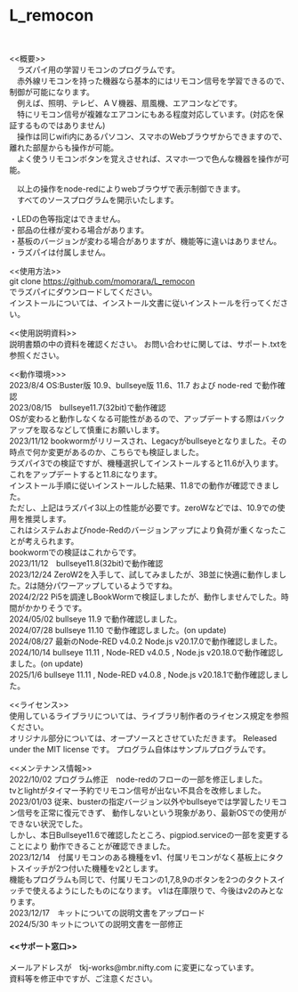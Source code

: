 # L_remocon
<br>

<<概要>><br>
　ラズパイ用の学習リモコンのプログラムです。<br>
　赤外線リモコンを持った機器なら基本的にはリモコン信号を学習できるので、制御が可能になります。<br>
　例えば、照明、テレビ、ＡＶ機器、扇風機、エアコンなどです。<br>
 　特にリモコン信号が複雑なエアコンにもある程度対応しています。(対応を保証するものではありません)<br>
　操作は同じwifi内にあるパソコン、スマホのWebブラウザからできますので、離れた部屋からも操作が可能。<br>
　よく使うリモコンボタンを覚えさせれば、スマホ一つで色んな機器を操作が可能。<br>

　以上の操作をnode-redによりwebブラウザで表示制御できます。<br>
　すべてのソースプログラムを開示いたします。<br>

・LEDの色等指定はできません。<br>
・部品の仕様が変わる場合があります。<br>
・基板のバージョンが変わる場合がありますが、機能等に違いはありません。<br>
・ラズパイは付属しません。<br>

<<使用方法>><br>
git clone https://github.com/momorara/L_remocon <br>
でラズパイにダウンロードしてください。<br>
インストールについては、インストール文書に従いインストールを行ってください。<br>

<<使用説明資料>><br>
説明書類の中の資料を確認ください。 お問い合わせに関しては、サポート.txtを参照ください。<br>

<<動作環境>>><br>
2023/8/4 OS:Buster版 10.9、bullseye版 11.6、11.7 および node-red で動作確認<br>
2023/08/15　bullseye11.7(32bit)で動作確認<br>
OSが変わると動作しなくなる可能性があるので、アップデートする際はバックアップを取るなどして慎重にお願いします。<br>
2023/11/12 bookwormがリリースされ、Legacyがbullseyeとなりました。その時点で何か変更があるのか、こちらでも検証しました。<br>
ラズパイ3での検証ですが、機種選択してインストールすると11.6が入ります。これをアップデートすると11.8になります。<br>
インストール手順に従いインストールした結果、11.8での動作が確認できました。<br>
ただし、上記はラズパイ3以上の性能が必要です。zeroWなどでは、10.9での使用を推奨します。<br>
これはシステムおよびnode-Redのバージョンアップにより負荷が重くなったことが考えられます。<br>
bookwormでの検証はこれからです。<br>
2023/11/12　bullseye11.8(32bit)で動作確認<br>
2023/12/24 ZeroW2を入手して、試してみましたが、3B並に快適に動作しました。2は随分パワーアップしているようですね。<br>
2024/2/22 Pi5を調達しBookWormで検証しましたが、動作しませんでした。時間がかかりそうです。<br>
2024/05/02 bullseye 11.9 で動作確認しました。<br>
2024/07/28 bullseye 11.10 で動作確認しました。(on update) <br>
2024/08/27 最新のNode-RED v4.0.2 Node.js v20.17.0で動作確認しました。<br>
2024/10/14 bullseye 11.11 , Node-RED v4.0.5 , Node.js v20.18.0で動作確認しました。(on update)<br>
2025/1/6 bullseye 11.11 , Node-RED v4.0.8 , Node.js v20.18.1で動作確認しました。<br>

<<ライセンス>><br>
使用しているライブラリについては、ライブラリ制作者のライセンス規定を参照ください。 <br>
オリジナル部分については、オープソースとさせていただきます。 Released under the MIT license です。 プログラム自体はサンプルプログラムです。

<<メンテナンス情報>><br>
2022/10/02  プログラム修正　node-redのフローの一部を修正しました。<br>
            tvとlightがタイマー予約でリモコン信号が出ない不具合を改修しました。<br>
2023/01/03  従来、busterの指定バージョン以外やbullseyeでは学習したリモコン信号を正常に復元できず、
            動作しないという現象があり、最新OSでの使用ができない状況でした。<br>
            しかし、本日Bullseye11.6で確認したところ、pigpiod.serviceの一部を変更することにより
            動作できることが確認できました。<br>
2023/12/14　付属リモコンのある機種をv1、付属リモコンがなく基板上にタクトスイッチが2つ付いた機種をv2とします。<br>
機能もプログラムも同じで、付属リモコンの1,7,8,9のボタンを2つのタクトスイッチで使えるようにしたものになります。
v1は在庫限りで、今後はv2のみとなります。<br>
2023/12/17　キットについての説明文書をアップロード<br>
2024/5/30  キットについての説明文書を一部修正<br>

<h4><<サポート窓口>></h4>
  メールアドレスが　tkj-works@mbr.nifty.com に変更になっています。<br>
  資料等を修正中ですが、ご注意ください。<br>
